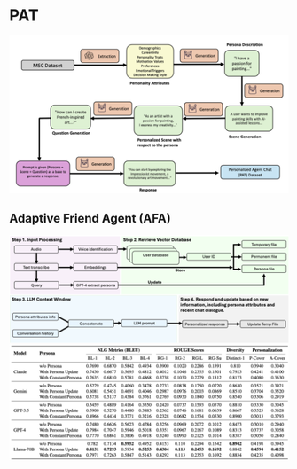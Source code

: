 # PAT


![Alt text](DataGenerationPipeline.png)
## Adaptive Friend Agent (AFA)
![Alt text](FrameworkDiagram.png)
![Alt text](PerformanceComparisonTable.png)

